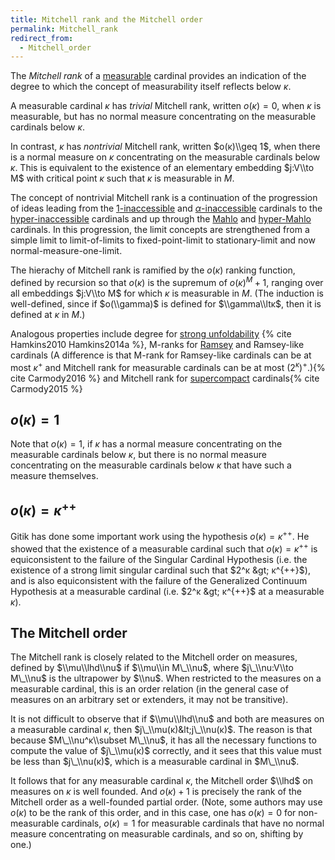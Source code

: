 ```yaml
---
title: Mitchell rank and the Mitchell order
permalink: Mitchell_rank
redirect_from:
  - Mitchell_order
---
```



The *Mitchell rank* of a
[measurable](Measurable "Measurable")
cardinal provides an indication of the degree to which the concept of
measurability itself reflects below $κ$.

A measurable cardinal $κ$ has *trivial* Mitchell rank, written
$o(κ)=0$, when $κ$ is measurable, but has no normal measure
concentrating on the measurable cardinals below $κ$.

In contrast, $κ$ has *nontrivial* Mitchell rank, written
$o(κ)\\geq 1$, when there is a normal measure on $κ$
concentrating on the measurable cardinals below $κ$. This is
equivalent to the existence of an elementary embedding $j:V\\to M$ with
critical point $κ$ such that $κ$ is measurable in $M$.

The concept of nontrivial Mitchell rank is a continuation of the
progression of ideas leading from the
[$1$-inaccessible](Inaccessible#hyperinaccessible_cardinals "Inaccessible")
and
[$α$-inaccessible](Inaccessible#hyperinaccessible_cardinals "Inaccessible")
cardinals to the
[hyper-inaccessible](Inaccessible#hyperinaccessible_cardinals "Inaccessible")
cardinals and up through the
[Mahlo](Mahlo "Mahlo") and
[hyper-Mahlo](Mahlo#hyper-Mahlo "Mahlo")
cardinals. In this progression, the limit concepts are strengthened from
a simple limit to limit-of-limits to fixed-point-limit to
stationary-limit and now normal-measure-one-limit.

The hierachy of Mitchell rank is ramified by the $o(κ)$ ranking
function, defined by recursion so that $o(κ)$ is the supremum of
$o(κ)^M+1$, ranging over all embeddings $j:V\\to M$ for which
$κ$ is measurable in $M$. (The induction is well-defined, since if
$o(\\gamma)$ is defined for $\\gamma\\ltκ$, then it is defined at
$κ$ in $M$.)

Analogous properties include degree for
<a href="Strongly_unfoldable" class="mw-redirect" title="Strongly unfoldable">strong unfoldability</a>
{% cite Hamkins2010 Hamkins2014a %}, M-ranks for
[Ramsey](Ramsey "Ramsey")
and Ramsey-like cardinals (A difference is that M-rank for Ramsey-like
cardinals can be at most $κ^+$ and Mitchell rank for measurable
cardinals can be at most
$(2^κ)^+$.){% cite Carmody2016 %}
and Mitchell rank for
[supercompact](Supercompact "Supercompact")
cardinals{% cite Carmody2015 %}

## $o(κ)=1$

Note that $o(κ)=1$, if $κ$ has a normal measure
concentrating on the measurable cardinals below $κ$, but there is
no normal measure concentrating on the measurable cardinals below
$κ$ that have such a measure themselves.

## $o(κ)=κ^{++}$

Gitik has done some important work using the hypothesis
$o(κ)=κ^{++}$. He showed that the existence of a measurable
cardinal such that $o(κ)=κ^{++}$ is equiconsistent to the
failure of the Singular Cardinal Hypothesis (i.e. the existence of a
strong limit singular cardinal such that $2^κ &gt; κ^{++}$),
and is also equiconsistent with the failure of the Generalized Continuum
Hypothesis at a measurable cardinal (i.e. $2^κ &gt; κ^{++}$
at a measurable $κ$).

## The Mitchell order

The Mitchell rank is closely related to the Mitchell order on measures,
defined by $\\mu\\lhd\\nu$ if $\\mu\\in M\_\\nu$, where $j\_\\nu:V\\to
M\_\\nu$ is the ultrapower by $\\nu$. When restricted to the measures on
a measurable cardinal, this is an order relation (in the general case of
measures on an arbitrary set or extenders, it may not be transitive).

It is not difficult to observe that if $\\mu\\lhd\\nu$ and both are
measures on a measurable cardinal $κ$, then
$j\_\\mu(κ)&lt;j\_\\nu(κ)$. The reason is that because
$M\_\\nu^κ\\subset M\_\\nu$, it has all the necessary functions to
compute the value of $j\_\\mu(κ)$ correctly, and it sees that this
value must be less than $j\_\\nu(κ)$, which is a measurable
cardinal in $M\_\\nu$.

It follows that for any measurable cardinal $κ$, the Mitchell
order $\\lhd$ on measures on $κ$ is well founded. And
$o(κ)+1$ is precisely the rank of the Mitchell order as a
well-founded partial order. (Note, some authors may use $o(κ)$ to
be the rank of this order, and in this case, one has $o(κ)=0$ for
non-measurable cardinals, $o(κ)=1$ for measurable cardinals that
have no normal measure concentrating on measurable cardinals, and so on,
shifting by one.)
